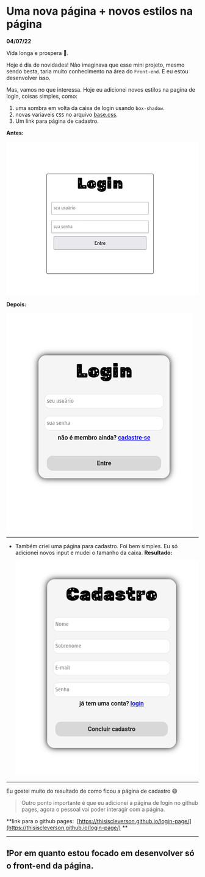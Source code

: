 <h1>Uma nova página + novos estilos na página</h1>


<strong>04/07/22</strong>


Vida longa e prospera 🖖.

Hoje é dia de novidades! Não imaginava que esse mini projeto, mesmo sendo besta, taria muito conhecimento na área do <code>Front-end</code>. E eu estou desenvolver isso.

Mas, vamos no que interessa. Hoje eu adicionei novos estilos na pagina de login, coisas simples, como: 
1. uma sombra em volta da caixa de login usando <code>box-shadow</code>.
2. novas variaveis <code>CSS</code> no arquivo <a href=".././style/base.css">base.css</a>.
3. Um link para página de cadastro.

**Antes:**

<img src="./img-diary/antes-001.jpg">

**Depois:**

<img src="./img-diary/depois-002.png">

<hr>

* Também criei uma página para cadastro. Foi bem simples. Eu só adicionei novos input e mudei o tamanho da caixa.
	**Resultado:**
	
	<img src="./img-diary/cadastro.png">
	
<hr>
	Eu gostei muito do resultado de como ficou a página de cadastro 😄
	
> Outro ponto importante é que eu adicionei a página de login no github pages, agora o pessoal vai poder interagir com a página.

**link para o github pages:  [https://thisiscleverson.github.io/login-page/](https://thisiscleverson.github.io/login-page/) **

---
❗Por em quanto estou focado em desenvolver só o front-end da página.
---
